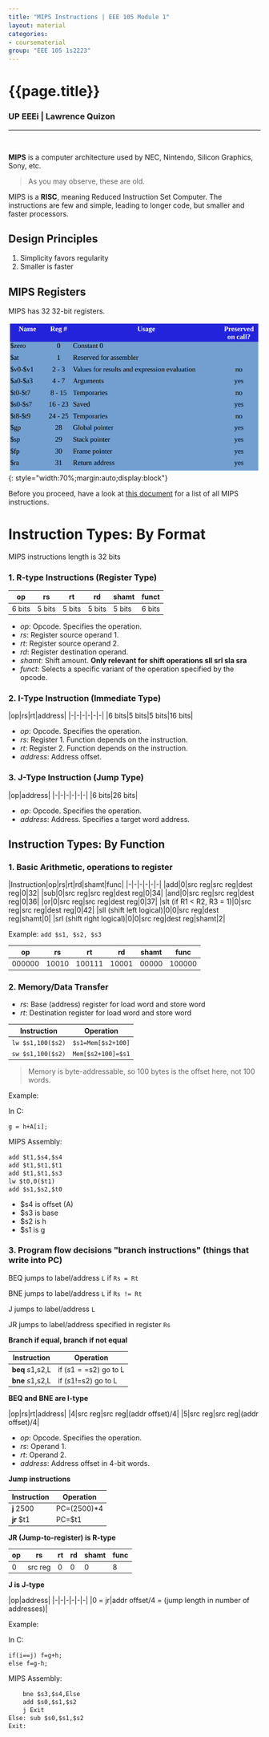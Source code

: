 ```yaml
---
title: "MIPS Instructions | EEE 105 Module 1"
layout: material
categories:
- coursematerial
group: "EEE 105 1s2223"
---
```


# {{page.title}}

### UP EEEi | Lawrence Quizon

<hr><br>

**MIPS** is a computer architecture used by NEC, Nintendo, Silicon Graphics, Sony, etc.

> As you may observe, these are old.

MIPS is a **RISC**, meaning Reduced Instruction Set Computer. The instructions are few and simple, leading to longer code, but smaller and faster processors.

## Design Principles

1. Simplicity favors regularity
2. Smaller is faster

## MIPS Registers

MIPS has 32 32-bit registers.

![](\images\2022-08-31-11-29-13.png){: style="width:70%;margin:auto;display:block"}

Before you proceed, have a look at [this document](https://www.dsi.unive.it/~gasparetto/materials/MIPS_Instruction_Set.pdf) for a list of all MIPS instructions.

# Instruction Types: By Format

MIPS instructions length is 32 bits

### 1. R-type Instructions (Register Type)

|op|rs|rt|rd|shamt|funct|
|-|-|-|-|-|-|
|6 bits|5 bits|5 bits|5 bits|5 bits|6 bits|

* *op*: Opcode. Specifies the operation.
* *rs*: Register source operand 1.
* *rt*: Register source operand 2.
* *rd*: Register destination operand.
* *shamt*: Shift amount. **Only relevant for shift operations sll srl sla sra**
* *funct*: Selects a specific variant of the operation specified by the opcode.

### 2. I-Type Instruction (Immediate Type)

|op|rs|rt|address|
|-|-|-|-|-|-|
|6 bits|5 bits|5 bits|16 bits|

* *op*: Opcode. Specifies the operation.
* *rs*: Register 1. Function depends on the instruction.
* *rt*: Register 2. Function depends on the instruction.
* *address*: Address offset.

### 3. J-Type Instruction (Jump Type)

|op|address|
|-|-|-|-|-|-|
|6 bits|26 bits|

* *op*: Opcode. Specifies the operation.
* *address*: Address. Specifies a target word address.

## Instruction Types: By Function

### 1. Basic Arithmetic, operations to register

|Instruction|op|rs|rt|rd|shamt|func|
|-|-|-|-|-|-|
|add|0|src reg|src reg|dest reg|0|32|
|sub|0|src reg|src reg|dest reg|0|34|
|and|0|src reg|src reg|dest reg|0|36|
|or|0|src reg|src reg|dest reg|0|37|
|slt (if R1 < R2, R3 = 1)|0|src reg|src reg|dest reg|0|42|
|sll (shift left logical)|0|0|src reg|dest reg|shamt|0|
|srl (shift right logical)|0|0|src reg|dest reg|shamt|2|

Example:
`add $s1, $s2, $s3`

|op|rs|rt|rd|shamt|func|
|-|-|-|-|-|-|
|000000|10010|100111|10001|00000|100000|

### 2. Memory/Data Transfer

* *rs*: Base (address) register for load word and store word
* *rt*: Destination register for load word and store word

|Instruction|Operation|
|-|-|
|`lw $s1,100($s2)`|`$s1=Mem[$s2+100]`|
|`sw $s1,100($s2)`|`Mem[$s2+100]=$s1`|

> Memory is byte-addressable, so 100 bytes is the offset here, not 100 words.

Example:

In C:
```
g = h+A[i];
```
MIPS Assembly:
```
add $t1,$s4,$s4
add $t1,$t1,$t1
add $t1,$t1,$s3
lw $t0,0($t1)
add $s1,$s2,$t0
```

* $s4 is offset (A)
* $s3 is base
* $s2 is h
* $s1 is g

### 3. Program flow decisions "branch instructions" (things that write into PC)

BEQ jumps to label/address `L` if `Rs = Rt`

BNE jumps to label/address `L` if `Rs != Rt`

J jumps to label/address `L`

JR jumps to label/address specified in register `Rs`

**Branch if equal, branch if not equal**

|Instruction|Operation|
|-|-|
|**beq** $s1,$s2,L|if ($s1==$s2) go to L|
|**bne** $s1,$s2,L|if ($s1!=$s2) go to L|

**BEQ and BNE are I-type**

|op|rs|rt|address|
|4|src reg|src reg|(addr offset)/4|
|5|src reg|src reg|(addr offset)/4|

* *op*: Opcode. Specifies the operation.
* *rs*: Operand 1.
* *rt*: Operand 2.
* *address*: Address offset in 4-bit words.

**Jump instructions**

|Instruction|Operation|
|-|-|
|**j** 2500|PC=(2500)*4|
|**jr** $t1|PC=$t1|

**JR (Jump-to-register) is R-type**

|op|rs|rt|rd|shamt|func|
|-|-|-|-|-|-|
|0|src reg|0|0|0|8|


**J is J-type**

|op|address|
|-|-|-|-|-|-|
|0 = jr|addr offset/4 = (jump length in number of addresses)|

Example:

In C:
```
if(i==j) f=g+h;
else f=g-h;
```
MIPS Assembly:
```
    bne $s3,$s4,Else
    add $s0,$s1,$s2
    j Exit
Else: sub $s0,$s1,$s2
Exit:
```